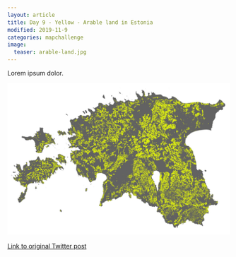 ```yaml
---
layout: article
title: Day 9 - Yellow - Arable land in Estonia
modified: 2019-11-9
categories: mapchallenge
image:
  teaser: arable-land.jpg
---
```


Lorem ipsum dolor.

![image of day 9 post](../../images/arable-land.jpg)

[Link to original Twitter post](https://twitter.com/evelynuuemaa/status/9)
